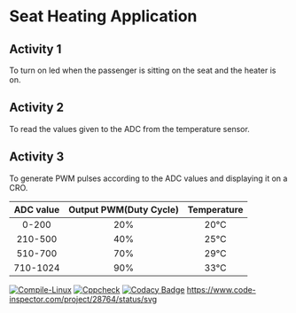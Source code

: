 # Seat Heating Application 
## Activity 1
To turn on led when the passenger is sitting on the seat and the heater is on.

## Activity 2
To read the values given to the ADC from the temperature sensor.

## Activity 3
To generate PWM pulses according to the ADC values and displaying it on a CRO.

|ADC value|Output PWM(Duty Cycle)|Temperature|
|:--:|:--:|:--:|
|0-200|20%|20°C|
|210-500|40%|25°C|
|510-700|70%|29°C|
|710-1024|90%|33°C|

[![Compile-Linux](https://github.com/saivikas9490/stepin_casestudy_embedded/actions/workflows/compile.yml/badge.svg)](https://github.com/saivikas9490/stepin_casestudy_embedded/actions/workflows/compile.yml)
[![Cppcheck](https://github.com/saivikas9490/stepin_casestudy_embedded/actions/workflows/cppcheck.yml/badge.svg)](https://github.com/saivikas9490/stepin_casestudy_embedded/actions/workflows/cppcheck.yml)
[![Codacy Badge](https://app.codacy.com/project/badge/Grade/5fe6dc7f97ad446e9021b21e7b25a818)](https://www.codacy.com/gh/saivikas9490/stepin_casestudy_embedded/dashboard?utm_source=github.com&amp;utm_medium=referral&amp;utm_content=saivikas9490/stepin_casestudy_embedded&amp;utm_campaign=Badge_Grade)
https://www.code-inspector.com/project/28764/status/svg

